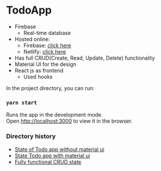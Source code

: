# TodoApp

* Firebase
  * Real-time database
* Hosted online:
  * Firebase: [click here](mytodo-ep.web.app)
  * Netlify: [click here](mytodo-ep.netlify.app)
* Has full CRUD(Create, Read, Update, Delete) functionality
* Material UI for the design
* React js as frontend
  * Used hooks



In the project directory, you can run:

### `yarn start`
Runs the app in the development mode.\
Open [http://localhost:3000](http://localhost:3000) to view it in the browser.

### Directory history
* [State of Todo app without material ui](https://github.com/ExciteProgrammer/todo-app/tree/e0c137ede133128ec7b3b474db7753f824b24c96)
* [State Todo app with material ui](https://github.com/ExciteProgrammer/todo-app/tree/2d9dc82a8e57b1e7ddf6d512ed08458b5a162791)
* [Fully functional CRUD state]()
